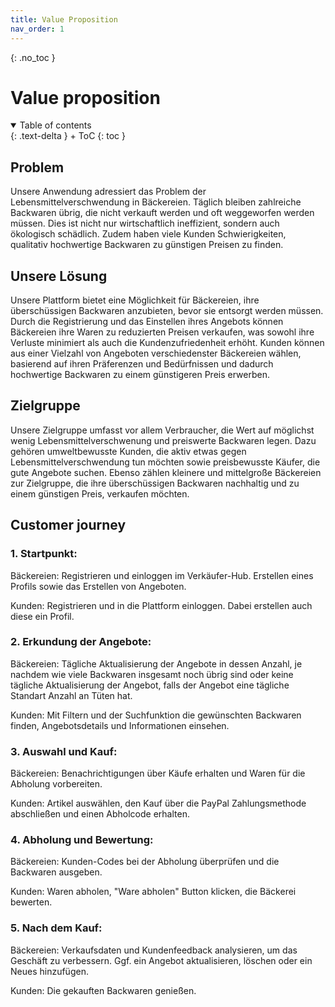 ```yaml
---
title: Value Proposition
nav_order: 1
---
```


{: .no_toc }
# Value proposition

<details open markdown="block">
{: .text-delta }
<summary>Table of contents</summary>
+ ToC
{: toc }
</details>

## Problem
Unsere Anwendung adressiert das Problem der Lebensmittelverschwendung in Bäckereien. Täglich bleiben zahlreiche Backwaren übrig, die nicht verkauft werden und oft weggeworfen werden müssen. Dies ist nicht nur wirtschaftlich ineffizient, sondern auch ökologisch schädlich. Zudem haben viele Kunden Schwierigkeiten, qualitativ hochwertige Backwaren zu günstigen Preisen zu finden.

## Unsere Lösung

Unsere Plattform bietet eine Möglichkeit für Bäckereien, ihre überschüssigen Backwaren anzubieten, bevor sie entsorgt werden müssen. Durch die Registrierung und das Einstellen ihres Angebots können Bäckereien ihre Waren zu reduzierten Preisen verkaufen, was sowohl ihre Verluste minimiert als auch die Kundenzufriedenheit erhöht. Kunden können aus einer Vielzahl von Angeboten verschiedenster Bäckereien wählen, basierend auf ihren Präferenzen und Bedürfnissen und dadurch hochwertige Backwaren zu einem günstigeren Preis erwerben.

## Zielgruppe

Unsere Zielgruppe umfasst vor allem Verbraucher, die Wert auf möglichst wenig Lebensmittelverschwenung und preiswerte Backwaren legen. Dazu gehören umweltbewusste Kunden, die aktiv etwas gegen Lebensmittelverschwendung tun möchten sowie preisbewusste Käufer, die gute Angebote suchen. Ebenso zählen kleinere und mittelgroße Bäckereien zur Zielgruppe, die ihre überschüssigen Backwaren nachhaltig und zu einem günstigen Preis, verkaufen möchten.

## Customer journey

### 1. Startpunkt:
Bäckereien: Registrieren und einloggen im Verkäufer-Hub. Erstellen eines Profils sowie das Erstellen von Angeboten.

Kunden: Registrieren und in die Plattform einloggen. Dabei erstellen auch diese ein Profil.

### 2. Erkundung der Angebote:
Bäckereien: Tägliche Aktualisierung der Angebote in dessen Anzahl, je nachdem wie viele Backwaren insgesamt noch übrig sind oder keine tägliche Aktualisierung der Angebot, falls der Angebot eine tägliche Standart Anzahl an Tüten hat.

Kunden: Mit Filtern und der Suchfunktion die gewünschten Backwaren finden, Angebotsdetails und Informationen einsehen.

### 3. Auswahl und Kauf:
Bäckereien: Benachrichtigungen über Käufe erhalten und Waren für die Abholung vorbereiten.

Kunden: Artikel auswählen, den Kauf über die PayPal Zahlungsmethode abschließen und einen Abholcode erhalten.

### 4. Abholung und Bewertung:
Bäckereien: Kunden-Codes bei der Abholung überprüfen und die Backwaren ausgeben.

Kunden: Waren abholen, "Ware abholen" Button klicken, die Bäckerei bewerten.

### 5. Nach dem Kauf:
Bäckereien: Verkaufsdaten und Kundenfeedback analysieren, um das Geschäft zu verbessern. Ggf. ein Angebot aktualisieren, löschen oder ein Neues hinzufügen.

Kunden: Die gekauften Backwaren genießen.
